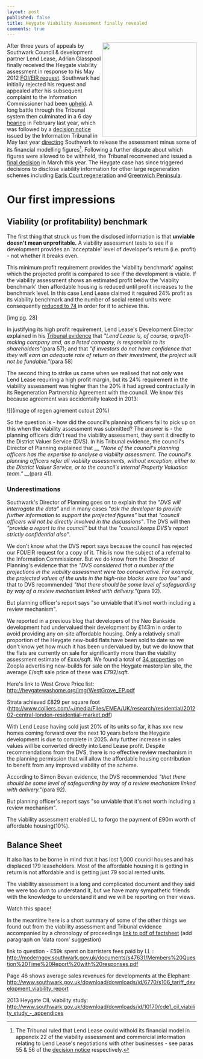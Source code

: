 ```yaml
---
layout: post
published: false
title: Heygate Viability Assessment finally revealed
comments: true
---
```


<img src="http://crappistmartin.github.io/images/ViabilityAssessment.png" width="250" align="right">After three years of appeals by Southwark Council & development partner Lend Lease, Adrian Glasspool finally received the Heygate viability assessment in response to his May 2012 [FOI/EIR request](https://www.whatdotheyknow.com/request/viability_assessment_for_plannin?unfold=1). Southwark had initially rejected his request and appealed after his subsequent complaint to the Information Commissioner had been [upheld](http://ico.org.uk/~/media/documents/decisionnotices/2013/fer_0461281.ashx). A long battle through the Tribunal system then culminated in a 6 day [hearing](http://35percent.org/blog/2014/02/11/heygate-tribunal-hearing-extended/) in February last year, which was followed by a [decision notice](http://35percent.org/blog/2014/05/10/foi-appeal-decision/) issued by the Information Tribunal in May last year [directing](http://heygate.github.io/img/FirstTierDecisionHeygate.pdf) Southwark to release the assessment minus some of its financial modelling figures[^1]. Following a further dispute about which figures were allowed to be withheld, the Tribunal reconvened and issued a [final decision](http://www.informationtribunal.gov.uk/DBFiles/Decision/i1505/London%20Borough%20of%20Southwark%20EA.2013.0162%20%2810.3.15%29%202nd%20Decision.pdf) in March this year. The Heygate case has since triggered decisions to disclose viability information for other large regeneration schemes including [Earls Court regeneration](http://ico.org.uk/~/media/documents/decisionnotices/2013/fer_0491596.ashx) and [Greenwich Peninsula](http://ico.org.uk/~/media/documents/decisionnotices/2014/fer_0524770.pdf). 


# Our first impressions
## Viability (or profitability) benchmark
The first thing that struck us from the disclosed information is that __unviable doesn't mean unprofitable.__ A viability assessment tests to see if a development provides an 'acceptable' level of developer's return (i.e. profit) - not whether it breaks even.
 
This minimum profit requirement provides the 'viability benchmark' against which the projected profit is compared to see if the development is viable. If the viability assessment shows an estimated profit below the 'viablity benchmark' then affordable housing is reduced until profit increases to the benchmark level. In this case Lend Lease claimed it required 24% profit as its viability benchmark and the number of social rented units were consequently [reduced to 74](/affordable-housing) in order for it to achieve this. 

[img pg. 28]
 
In justifying its high profit requirement, Lend Lease's Development Director explained in his [Tribunal evidence](https://www.dropbox.com/s/ljlg8vgt2zywied/RobHeasmanLegallyPrivileged%26Confidential.pdf) that _"Lend Lease is, of course, a profit-making company and, as a listed company, is responsible to its shareholders"_(para 57); and that _"if investors do not have confidence that they will earn an adequate rate of return on their investment, the project will not be fundable."_(para 58)

The second thing to strike us came when we realised that not only was Lend Lease requiring a high profit margin, but its 24% requirement in the viability assessment was higher than the 20% it had agreed contractually in its Regeneration Partnership Agreement with the council. We know this because agreement was accidentally leaked in 2013:


![](image of regen agrement cutout 20%)

So the question is - how did the council's planning officers fail to pick up on this when the viability assessment was submitted?
The answer is - the planning officers didn't read the viability assessment, they sent it directly to the District Valuer Service (DVS). In his Tribunal evidence, the council's Director of Planning explained that __ _"None of the council's planning officers has the expertise to analyse a viability assessment. The council's planning officers refer all viability assessments, without exception, either to the District Valuer Service, or to the council's internal Property Valuation team."_ __(para 41). 


### Underestimations
Southwark's Director of Planning goes on to explain that the _"DVS will interrogate the data"_ and in many cases _"ask the developer to provide further information to support the projected figures"_ but that _"council officers will not be directly involved in the discussions"_. The DVS will then _"provide a report to the council"_ but that the _"council keeps DVS's report strictly confidential also"_.  

We don't know what the DVS report says because the council has rejected our FOI/EIR request for a copy of it. This is now the subject of a referral to the Information Commissioner. But we do know from the Director of Planning's evidence that the _"DVS considered that a number of the projections in the viability assessment were too conservative. For example, the projected values of the units in the high-rise blocks were too low"_ and that to  DVS recommended _"that there should be some level of safeguarding by way of a review mechanism linked with delivery."_(para 92).

But planning officer's report says "so unviable that it's not worth including a review mechanism". 









We reported in a previous blog that developers of the Neo Bankside development had undervalued their development by £143m in order to avoid providing any on-site affordable housing. Only a relatively small proportion of the Heygate new-build flats have been sold to date so we don't know yet how much it has been undervalued by, but we do know that the flats are currently on sale for significantly more than the viability assessment estimate of £xxx/sqft. We found a total of [34 properties](http://github.io/heygate-new-build-sales/) on Zoopla advertising new-builds for sale on the Heygate masterplan site, the average £/sqft sale price of these was £792/sqft.   

Here's link to West Grove Price list: http://heygatewashome.org/img/WestGrove_EP.pdf


Strata achieved £829 per square foot (http://www.colliers.com/~/media/Files/EMEA/UK/research/residential/201202-central-london-residential-market.pdf)

With Lend Lease having sold just 20% of its units so far, it has xxx new homes coming forward over the next 10 years before the Heygate development is due to complete in 2025. Any further increase in sales values will be converted directly into Lend Lease profit. Despite recommendations from the DVS, there is no effective review mechanism in the planning permission that will allow the affordable housing contribution to benefit from any improved viability of the scheme.   

According to Simon Bevan evidence, the DVS recommended _"that there should be some level of safeguarding by way of a review mechanism linked with delivery."_(para 92).

But planning officer's report says "so unviable that it's not worth including a review mechanism". 



The viability assessment enabled LL to forgo the payment of £90m worth of affordable housing(10%).


<h2>Balance Sheet</h2>
It also has to be borne in mind that it has lost 1,000 council houses and has displaced 179 leaseholders. Most of the affordable housing it is getting in return is not affordable and is getting just 79 social rented units. 

The viability assessment is a long and complicated document and they said we were too dum to understand it, but we have many sympathetic friends with the knowledge to understand it and we will be reporting on their views. 

Watch this space!

In the meantime here is a short summary of some of the other things we found out from the viability assessment and Tribunal evidence accompanied by a chronology of proceedings.[link to pdf of factsheet]() (add paragraph on 'data room' suggestion)


link to question - £59k spent on barristers fees paid by LL : http://moderngov.southwark.gov.uk/documents/s47631/Members%20Question%20Time%20Report%20with%20responses.pdf

Page 46 shows average sales revenues for developments at the Elephant: http://www.southwark.gov.uk/download/downloads/id/6770/s106_tariff_development_viability_report

2013 Heygate CIL viability study: http://www.southwark.gov.uk/download/downloads/id/10170/cde1_cil_viability_study_-_appendices





[^1]: The Tribunal ruled that Lend Lease could withold its financial model in appendix 22 of the viability assessment and commercial information relating to Lend Lease's negotiations with other businesses - see paras 55 & 56 of the [decision notice](http://heygatewashome.org/img/FirstTierDecisionHeygate.pdf) respectively.  


[^3]: See page 2 of Lend Lease's [2013 annual report](http://phx.corporate-ir.net/External.File?item=UGFyZW50SUQ9MjA0NTA3fENoaWxkSUQ9LTF8VHlwZT0z&t=1) - para 3 (Integrated Property Model) 

[^4]: See paragraph 50(ix) of [Lend Lease's response to the Tribunal](https://www.dropbox.com/s/rnblpa0ajaxk8em/LON_LIB1-%239487917-v1-Lend_Lease_EA_2013_0162_Response_to_LBS_Grounds_of_....pdf) - _"The Council’s costs as at January  2013  amounted  to about  £47.5  million  in  capital  expenditure  and  just under £18million in review costs  managing the estate"_.

[^5]: See penultimate paragraph on page 19 of this [Southwark News interview](http://35percent.org/images/SNHeygateOverage.pdf).

[^6]: See paragraph 50(ix) of [Lend Lease's response to the Tribunal](https://www.dropbox.com/s/rnblpa0ajaxk8em/LON_LIB1-%239487917-v1-Lend_Lease_EA_2013_0162_Response_to_LBS_Grounds_of_....pdf) - _"Lend Lease’s investment amounted to about £12 million as at January 2013, and Lend Lease has subsequently incurred about a further £2 million in costs."_

[^7]: See para 7.4.2 (sale price) and para 7.4.3 (staged land payments) of the [viability assessment](?????)